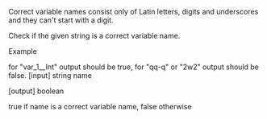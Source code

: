 Correct variable names consist only of Latin letters, digits and underscores and they can't start with a digit.

Check if the given string is a correct variable name.

Example

for "var_1__Int" output should be true, for "qq-q" or "2w2" output should be false. [input] string name

[output] boolean

true if name is a correct variable name, false otherwise

